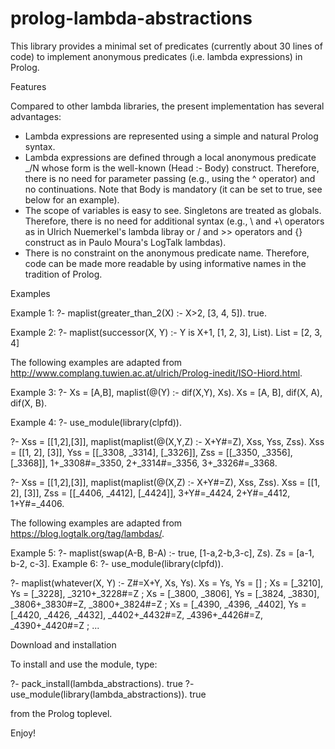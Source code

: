 # prolog-lambda-abstractions
This library provides a minimal set of predicates (currently about 30 lines of code) to implement anonymous predicates (i.e. lambda expressions) in Prolog.


Features

Compared to other lambda libraries, the present implementation has several advantages:
- Lambda expressions are represented using a simple and natural Prolog syntax.
- Lambda expressions are defined through a local anonymous predicate _/N whose form is the well-known (Head :- Body) construct. Therefore, there is no need for parameter passing (e.g., using the ^ operator) and no continuations. Note that Body is mandatory (it can be set to true, see below for an example).
- The scope of variables is easy to see. Singletons are treated as globals. Therefore, there is no need for additional syntax (e.g., \ and +\ operators as in Ulrich Nuemerkel's lambda libray or / and >> operators and {} construct as in Paulo Moura's LogTalk lambdas).
- There is no constraint on the anonymous predicate name. Therefore, code can be made more readable by using informative names in the tradition of Prolog.


Examples

Example 1:
?- maplist(greater_than_2(X) :- X>2, [3, 4, 5]).
true.

Example 2:
?- maplist(successor(X, Y) :- Y is X+1, [1, 2, 3], List).
List = [2, 3, 4]

The following examples are adapted from http://www.complang.tuwien.ac.at/ulrich/Prolog-inedit/ISO-Hiord.html.

Example 3:
?- Xs = [A,B], maplist(@(Y) :- dif(X,Y), Xs).
Xs = [A, B],
dif(X, A),
dif(X, B).

Example 4:
?- use_module(library(clpfd)).

?- Xss = [[1,2],[3]], maplist(maplist(@(X,Y,Z) :- X+Y#=Z), Xss, Yss, Zss).
Xss = [[1, 2], [3]],
Yss = [[_3308, _3314], [_3326]],
Zss = [[_3350, _3356], [_3368]],
1+_3308#=_3350,
2+_3314#=_3356,
3+_3326#=_3368.

?- Xss = [[1,2],[3]], maplist(maplist(@(X,Z) :- X+Y#=Z), Xss, Zss).
Xss = [[1, 2], [3]],
Zss = [[_4406, _4412], [_4424]],
3+Y#=_4424,
2+Y#=_4412,
1+Y#=_4406.

The following examples are adapted from https://blog.logtalk.org/tag/lambdas/.

Example 5:
?- maplist(swap(A-B, B-A) :- true, [1-a,2-b,3-c], Zs).
Zs = [a-1, b-2, c-3].
Example 6:
?- use_module(library(clpfd)).

?- maplist(whatever(X, Y) :- Z#=X+Y, Xs, Ys).
Xs = Ys, Ys = [] ;
Xs = [_3210],
Ys = [_3228],
_3210+_3228#=Z ;
Xs = [_3800, _3806],
Ys = [_3824, _3830],
_3806+_3830#=Z,
_3800+_3824#=Z ;
Xs = [_4390, _4396, _4402],
Ys = [_4420, _4426, _4432],
_4402+_4432#=Z,
_4396+_4426#=Z,
_4390+_4420#=Z ;
...


Download and installation

To install and use the module, type:

?- pack_install(lambda_abstractions).
true
?- use_module(library(lambda_abstractions)).
true

from the Prolog toplevel.

Enjoy!
